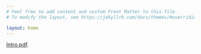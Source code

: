 ```yaml
---
# Feel free to add content and custom Front Matter to this file.
# To modify the layout, see https://jekyllrb.com/docs/themes/#overriding-theme-defaults

layout: home
---
```

[Intro.pdf](http://wangqiuoe.github.io/recent_development_bak.pdf).
